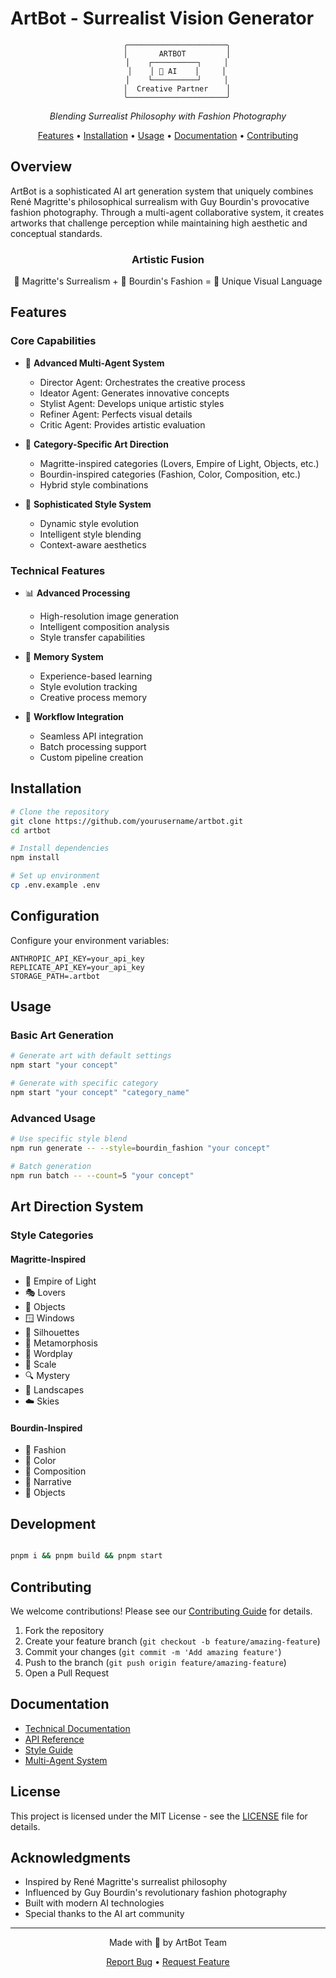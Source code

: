 # ArtBot - Surrealist Vision Generator

<div align="center">

```ascii
    ╭──────────────────────╮
    │       ARTBOT         │
    │    ┌──────────┐     │
    │    │ 🎨 AI    │     │
    │    └──────────┘     │
    │  Creative Partner    │
    ╰──────────────────────╯
```

*Blending Surrealist Philosophy with Fashion Photography*

[Features](#features) • [Installation](#installation) • [Usage](#usage) • [Documentation](#documentation) • [Contributing](#contributing)

</div>

## Overview

ArtBot is a sophisticated AI art generation system that uniquely combines René Magritte's philosophical surrealism with Guy Bourdin's provocative fashion photography. Through a multi-agent collaborative system, it creates artworks that challenge perception while maintaining high aesthetic and conceptual standards.

<div align="center">

### Artistic Fusion
🎨 Magritte's Surrealism + 📸 Bourdin's Fashion = 🌟 Unique Visual Language

</div>

## Features

### Core Capabilities
- 🤖 **Advanced Multi-Agent System**
  - Director Agent: Orchestrates the creative process
  - Ideator Agent: Generates innovative concepts
  - Stylist Agent: Develops unique artistic styles
  - Refiner Agent: Perfects visual details
  - Critic Agent: Provides artistic evaluation

- 🎯 **Category-Specific Art Direction**
  - Magritte-inspired categories (Lovers, Empire of Light, Objects, etc.)
  - Bourdin-inspired categories (Fashion, Color, Composition, etc.)
  - Hybrid style combinations

- 🎨 **Sophisticated Style System**
  - Dynamic style evolution
  - Intelligent style blending
  - Context-aware aesthetics

### Technical Features
- 📊 **Advanced Processing**
  - High-resolution image generation
  - Intelligent composition analysis
  - Style transfer capabilities

- 💾 **Memory System**
  - Experience-based learning
  - Style evolution tracking
  - Creative process memory

- 🔄 **Workflow Integration**
  - Seamless API integration
  - Batch processing support
  - Custom pipeline creation

## Installation

```bash
# Clone the repository
git clone https://github.com/yourusername/artbot.git
cd artbot

# Install dependencies
npm install

# Set up environment
cp .env.example .env
```

## Configuration

Configure your environment variables:

```env
ANTHROPIC_API_KEY=your_api_key
REPLICATE_API_KEY=your_api_key
STORAGE_PATH=.artbot
```

## Usage

### Basic Art Generation

```bash
# Generate art with default settings
npm start "your concept"

# Generate with specific category
npm start "your concept" "category_name"
```

### Advanced Usage

```bash
# Use specific style blend
npm run generate -- --style=bourdin_fashion "your concept"

# Batch generation
npm run batch -- --count=5 "your concept"
```

## Art Direction System

### Style Categories

#### Magritte-Inspired
- 🌌 Empire of Light
- 🎭 Lovers
- 🍎 Objects
- 🪟 Windows
- 👤 Silhouettes
- 🦋 Metamorphosis
- 📝 Wordplay
- 📏 Scale
- 🔍 Mystery
- 🌅 Landscapes
- ☁️ Skies

#### Bourdin-Inspired
- 👗 Fashion
- 🎨 Color
- 📸 Composition
- 📖 Narrative
- 💎 Objects

## Development

```bash

pnpm i && pnpm build && pnpm start

```

## Contributing

We welcome contributions! Please see our [Contributing Guide](CONTRIBUTING.md) for details.

1. Fork the repository
2. Create your feature branch (`git checkout -b feature/amazing-feature`)
3. Commit your changes (`git commit -m 'Add amazing feature'`)
4. Push to the branch (`git push origin feature/amazing-feature`)
5. Open a Pull Request

## Documentation

- [Technical Documentation](docs/technical.md)
- [API Reference](docs/api.md)
- [Style Guide](docs/style-guide.md)
- [Multi-Agent System](docs/multi-agent.md)

## License

This project is licensed under the MIT License - see the [LICENSE](LICENSE) file for details.

## Acknowledgments

- Inspired by René Magritte's surrealist philosophy
- Influenced by Guy Bourdin's revolutionary fashion photography
- Built with modern AI technologies
- Special thanks to the AI art community

<div align="center">

---

Made with 🎨 by ArtBot Team

[Report Bug](https://github.com/yourusername/artbot/issues) • [Request Feature](https://github.com/yourusername/artbot/issues)

</div>
